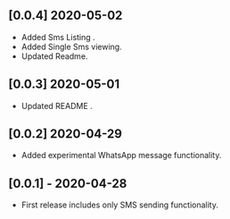 

## [0.0.4] 2020-05-02

- Added Sms Listing .
- Added Single Sms viewing.
- Updated Readme.

## [0.0.3] 2020-05-01

- Updated README .

## [0.0.2] 2020-04-29

- Added experimental WhatsApp message functionality.

## [0.0.1] - 2020-04-28

- First release includes only SMS sending functionality.
